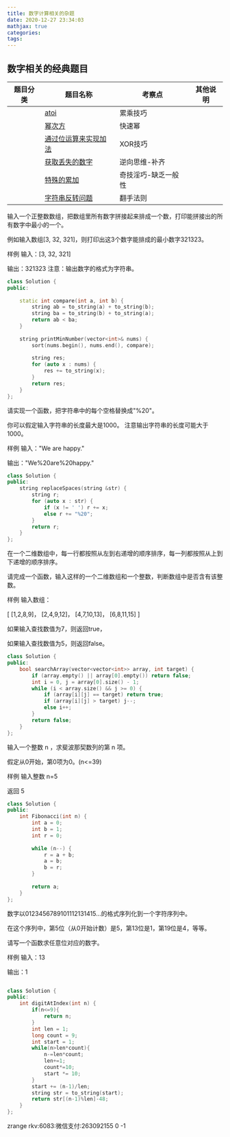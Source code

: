 ```yaml
---
title: 数字计算相关的杂题
date: 2020-12-27 23:34:03
mathjax: true
categories:
tags: 
---
```


## 数字相关的经典题目

|  题目分类 | 题目名称 |考察点   |其他说明|
|  ----  | ---- |----  |----  |
| | [atoi](../atoi.html)  |累乘技巧|
| | [幂次方](./power.html)  |快速幂|
| | [通过位运算来实现加法](../bit_add.html)  |XOR技巧|
| | [获取丢失的数字](../getMissingNumber.html)  |逆向思维-补齐|
| | [特殊的累加](../special_acc.html)  |奇技淫巧-缺乏一般性|
| | [字符串反转问题](../string_reverse.html)  |翻手法则|

输入一个正整数数组，把数组里所有数字拼接起来排成一个数，打印能拼接出的所有数字中最小的一个。

例如输入数组[3, 32, 321]，则打印出这3个数字能排成的最小数字321323。

样例
输入：[3, 32, 321]

输出：321323
注意：输出数字的格式为字符串。

```cpp
class Solution {
public:
    
    static int compare(int a, int b) {
        string ab = to_string(a) + to_string(b);
        string ba = to_string(b) + to_string(a);
        return ab < ba;
    }
    
    string printMinNumber(vector<int>& nums) {
        sort(nums.begin(), nums.end(), compare);   
        
        string res;
        for (auto x : nums) {
            res += to_string(x);
        }
        return res;
    }
};
```

请实现一个函数，把字符串中的每个空格替换成"%20"。

你可以假定输入字符串的长度最大是1000。
注意输出字符串的长度可能大于1000。

样例
输入："We are happy."

输出："We%20are%20happy."

```cpp
class Solution {
public:
    string replaceSpaces(string &str) {
        string r;
        for (auto x : str) {
            if (x != ' ') r += x;
            else r += "%20";
        }
        return r;
    }
};
```

在一个二维数组中，每一行都按照从左到右递增的顺序排序，每一列都按照从上到下递增的顺序排序。

请完成一个函数，输入这样的一个二维数组和一个整数，判断数组中是否含有该整数。

样例
输入数组：

[
  [1,2,8,9]，
  [2,4,9,12]，
  [4,7,10,13]，
  [6,8,11,15]
]

如果输入查找数值为7，则返回true，

如果输入查找数值为5，则返回false。

```cpp
class Solution {
public:
    bool searchArray(vector<vector<int>> array, int target) {
        if (array.empty() || array[0].empty()) return false;
        int i = 0, j = array[0].size() - 1;
        while (i < array.size() && j >= 0) {
            if (array[i][j] == target) return true;
            if (array[i][j] > target) j--;
            else i++;
        }
        return false;
    }
};
```

输入一个整数 n ，求斐波那契数列的第 n 项。

假定从0开始，第0项为0。(n<=39)

样例
输入整数 n=5

返回 5

```cpp
class Solution {
public:
    int Fibonacci(int n) {
        int a = 0;
        int b = 1;
        int r = 0;
        
        while (n--) {
            r = a + b;
            a = b;
            b = r;
        }
        
        return a;
    }
};
```

数字以0123456789101112131415…的格式序列化到一个字符序列中。

在这个序列中，第5位（从0开始计数）是5，第13位是1，第19位是4，等等。

请写一个函数求任意位对应的数字。

样例
输入：13

输出：1

```cpp

class Solution {
public:
    int digitAtIndex(int n) {
        if(n<=9){
            return n;
        }
        int len = 1;
        long count = 9;
        int start = 1;
        while(n>len*count){
            n-=len*count;
            len+=1;
            count*=10;
            start *= 10;
        }
        start += (n-1)/len;
        string str = to_string(start);
        return str[(n-1)%len]-48;
    }
};

```

zrange rkv:6083:微信支付:263092155  0 -1